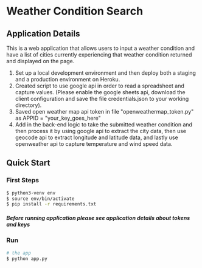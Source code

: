 # Weather Condition Search 

## Application Details

This is a web application that allows users to input a weather condition and have a list of cities currently experiencing that weather condition returned and displayed on the page.

1. Set up a local development environment and then deploy both a staging and a production environment on Heroku.
1. Created script to use google api in order to read a spreadsheet and capture values. (Please enable the google sheets api, download the client configuration and save the file credentials.json to your working directory).
1. Saved open weather map api token in file "openweathermap_token.py" as APPID = "your_key_goes_here"
1. Add in the back-end logic to take the submitted weather condition and then process it by using google api to extract the city data, then use geocode api to extract longitude and latitude data, and lastly use openweather api to capture temperature and wind speed data.


## Quick Start

### First Steps

```sh
$ python3-venv env
$ source env/bin/activate
$ pip install -r requirements.txt
```

##### Before running application please see application details about tokens and keys

### Run

```sh
# the app
$ python app.py
```
